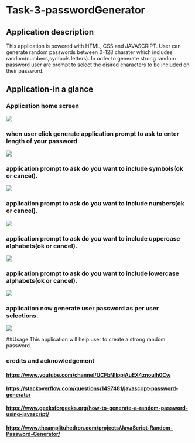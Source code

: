 # Task-3-passwordGenerator
## Application description
This application is powered with HTML, CSS and JAVASCRIPT.
User can generate random passwords between 0-128 charater which includes random(numbers,symbols letters).
In order to generate strong random password user are prompt to select the disired characters to be included on their password.
## Application-in a glance

### Application home screen
![](images/passwordGenerator-1.JPG)
### when user click generate application prompt to ask to enter length of your password
![](images/passwordGenerator-2.JPG)
### application prompt to ask do you want to include symbols(ok or cancel).
![](images/passwordGenerator-3.JPG)
### application prompt to ask do you want to include numbers(ok or cancel).
![](images/passwordGenerator-4.JPG)
### application prompt to ask do you want to include uppercase alphabets(ok or cancel).
![](images/passwordGenerator-5.JPG)
### application prompt to ask do you want to include lowercase alphabets(ok or cancel).
![](images/passwordGenerator-6.JPG)
### application now generate user password as per user selections.
![](images/passwordGenerator-7.JPG)

##Usage
This application will help user to create a strong random password.

### credits and acknowledgement 
#### https://www.youtube.com/channel/UCFbNIlppjAuEX4znoulh0Cw
#### https://stackoverflow.com/questions/1497481/javascript-password-generator
#### https://www.geeksforgeeks.org/how-to-generate-a-random-password-using-javascript/
#### https://www.theamplituhedron.com/projects/JavaScript-Random-Password-Generator/
